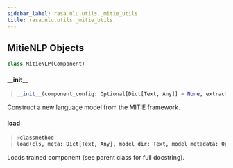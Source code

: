 ```yaml
---
sidebar_label: rasa.nlu.utils._mitie_utils
title: rasa.nlu.utils._mitie_utils
---
```

## MitieNLP Objects

```python
class MitieNLP(Component)
```

#### \_\_init\_\_

```python
 | __init__(component_config: Optional[Dict[Text, Any]] = None, extractor: Optional["mitie.total_word_feature_extractor"] = None) -> None
```

Construct a new language model from the MITIE framework.

#### load

```python
 | @classmethod
 | load(cls, meta: Dict[Text, Any], model_dir: Text, model_metadata: Optional[Metadata] = None, cached_component: Optional["MitieNLP"] = None, **kwargs: Any, ,) -> "MitieNLP"
```

Loads trained component (see parent class for full docstring).

